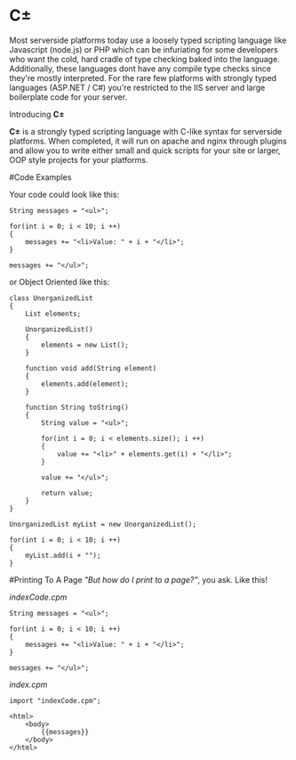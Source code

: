 # C±
Most serverside platforms today use a loosely typed scripting language like Javascript (node.js) or PHP which can be infuriating for some developers who want the cold, hard cradle of type checking baked into the language. Additionally, these languages dont have any compile type checks since they're mostly interpreted. For the rare few platforms with strongly typed languages (ASP.NET / C#) you're restricted to the IIS server and large boilerplate code for your server. 

Introducing **C±**

**C±** is a strongly typed scripting language with C-like syntax for serverside platforms. When completed, it will run on apache and nginx through plugins and allow you to write either small and quick scripts for your site or larger, OOP style projects for your platforms.

#Code Examples

Your code could look like this:

    String messages = "<ul>";
    
    for(int i = 0; i < 10; i ++)
    {
        messages += "<li>Value: " + i + "</li>";    
    }
    
    messages += "</ul>";
    
or Object Oriented like this:

    class UnorganizedList
    {
        List elements;
        
        UnorganizedList()
        {
            elements = new List();
        }
        
        function void add(String element)
        {
            elements.add(element);
        }
        
        function String toString()
        {
            String value = "<ul>";
            
            for(int i = 0; i < elements.size(); i ++)
            {
                value += "<li>" + elements.get(i) + "</li>";
            }
            
            value += "</ul>";
            
            return value;
        }
    }
    
    UnorganizedList myList = new UnorganizedList();
    
    for(int i = 0; i < 10; i ++)
    {
        myList.add(i + "");
    }

#Printing To A Page
*"But how do I print to a page?"*, you ask. Like this!

*indexCode.cpm*

    String messages = "<ul>";
    
    for(int i = 0; i < 10; i ++)
    {
        messages += "<li>Value: " + i + "</li>";    
    }
    
    messages += "</ul>";

*index.cpm*

    import "indexCode.cpm";
    
    <html>
        <body>
            {{messages}}
        </body>
    </html>

